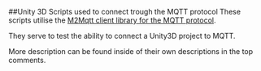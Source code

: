 ##Unity 3D Scripts used to connect trough the MQTT protocol
These scripts utilise the [M2Mqtt client library for the MQTT protocol](https://code.msdn.microsoft.com/windowsdesktop/M2Mqtt-MQTT-client-library-ac6d3858).

They serve to test the ability to connect a Unity3D project to MQTT.

More description can be found inside of their own descriptions in the top comments.